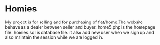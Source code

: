 # Homies
My project is for selling and for purchasing of flat/home.The website behave as a dealer between seller and buyer.
home5.php is the homepage file.
homies.sql is database file.
it also add new user when we sign up and also maintain the session while we are logged in.
